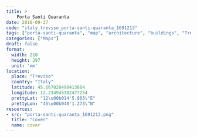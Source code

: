 ```yaml
---
title: > 
    Porta Santi Quaranta
date: 2018-09-27
code: "italy_treviso_porta-santi-quaranta_1691213"
tags: ["porta-santi-quaranta", "map", "architecture", "buildings", "Treviso", "Italy"]
categories: ["Maps"]
draft: false
format:
  width: 210
  height: 297
  unit: 'mm'
location:
  place: "Treviso"
  country: "Italy"
  latitude: 45.667020490413684
  longitude: 12.234945302477254
  prettyLat: "12\u00b014'5.803\"E"
  prettyLon: "45\u00b040'1.273\"N"
resources:
- src: "porta-santi-quaranta_1691213.png"
  title: "Cover"
  name: cover
---
```

